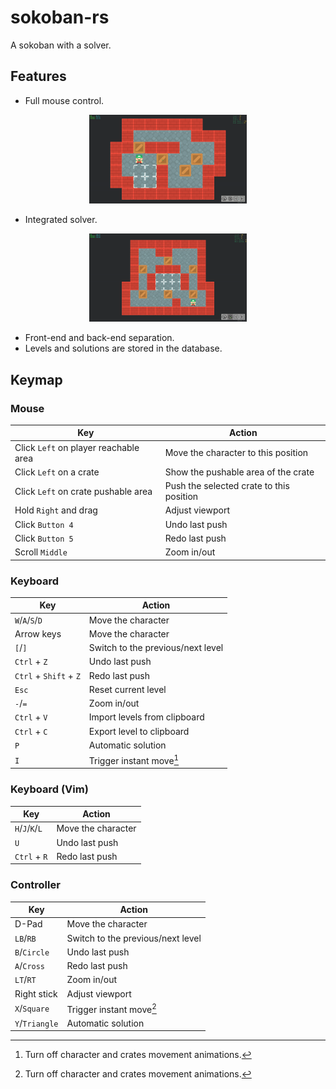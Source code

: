 # sokoban-rs

A sokoban with a solver.

## Features

- Full mouse control.

<p align="center"><img src="./docs/auto_crate_push.gif" width=50%></p>

- Integrated solver.

<p align="center"><img src="./docs/auto_solve.gif" width=50%></p>

- Front-end and back-end separation.
- Levels and solutions are stored in the database.

## Keymap

### Mouse

| Key                                   | Action                                   |
|---------------------------------------|------------------------------------------|
| Click `Left` on player reachable area | Move the character to this position      |
| Click `Left` on a crate               | Show the pushable area of the crate      |
| Click `Left` on crate pushable area   | Push the selected crate to this position |
| Hold `Right` and drag                 | Adjust viewport                          |
| Click `Button 4`                      | Undo last push                           |
| Click `Button 5`                      | Redo last push                           |
| Scroll `Middle`                       | Zoom in/out                              |

### Keyboard

| Key                    | Action                            |
| ---------------------- | --------------------------------- |
| `W`/`A`/`S`/`D`        | Move the character                |
| Arrow keys             | Move the character                |
| `[`/`]`                | Switch to the previous/next level |
| `Ctrl` + `Z`           | Undo last push                    |
| `Ctrl` + `Shift` + `Z` | Redo last push                    |
| `Esc`                  | Reset current level               |
| `-`/`=`                | Zoom in/out                       |
| `Ctrl` + `V`           | Import levels from clipboard      |
| `Ctrl` + `C`           | Export level to clipboard         |
| `P`                    | Automatic solution                |
| `I`                    | Trigger instant move[^1]          |

### Keyboard (Vim)

| Key             | Action                            |
|-----------------|-----------------------------------|
| `H`/`J`/`K`/`L` | Move the character                |
| `U`             | Undo last push                    |
| `Ctrl` + `R`    | Redo last push                    |

### Controller

| Key               | Action                            |
|-------------------|-----------------------------------|
| D-Pad             | Move the character                |
| `LB`/`RB`         | Switch to the previous/next level |
| `B`/`Circle`      | Undo last push                    |
| `A`/`Cross`       | Redo last push                    |
| `LT`/`RT`         | Zoom in/out                       |
| Right stick       | Adjust viewport                   |
| `X`/`Square`      | Trigger instant move[^1]          |
| `Y`/`Triangle`    | Automatic solution                |

[^1]: Turn off character and crates movement animations.
